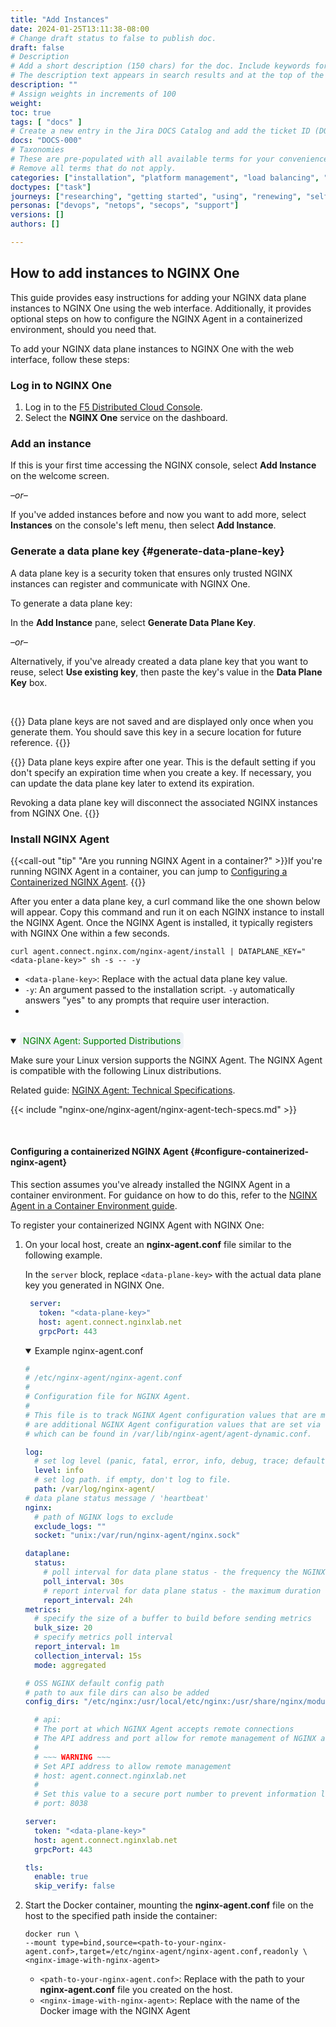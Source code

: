```yaml
---
title: "Add Instances"
date: 2024-01-25T13:11:38-08:00
# Change draft status to false to publish doc.
draft: false
# Description
# Add a short description (150 chars) for the doc. Include keywords for SEO. 
# The description text appears in search results and at the top of the doc.
description: ""
# Assign weights in increments of 100
weight: 
toc: true
tags: [ "docs" ]
# Create a new entry in the Jira DOCS Catalog and add the ticket ID (DOCS-<number>) below
docs: "DOCS-000"
# Taxonomies
# These are pre-populated with all available terms for your convenience.
# Remove all terms that do not apply.
categories: ["installation", "platform management", "load balancing", "api management", "service mesh", "security", "analytics"]
doctypes: ["task"]
journeys: ["researching", "getting started", "using", "renewing", "self service"]
personas: ["devops", "netops", "secops", "support"]
versions: []
authors: []

---
```


## How to add instances to NGINX One

This guide provides easy instructions for adding your NGINX data plane instances to NGINX One using the web interface. Additionally, it provides optional steps on how to configure the NGINX Agent in a containerized environment, should you need that.

To add your NGINX data plane instances to NGINX One with the web interface, follow these steps:

### Log in to NGINX One


1. Log in to the [F5 Distributed Cloud Console](https://www.f5.com/cloud/products/distributed-cloud-console).
1. Select the **NGINX One** service on the dashboard.

### Add an instance

If this is your first time accessing the NGINX console, select **Add Instance** on the welcome screen. 

*–or–*

If you've added instances before and now you want to add more, select **Instances** on the console's left menu, then select **Add Instance**.

### Generate a data plane key {#generate-data-plane-key}

A data plane key is a security token that ensures only trusted NGINX instances can register and communicate with NGINX One. 

To generate a data plane key:

In the **Add Instance** pane, select **Generate Data Plane Key**.

*–or–*

Alternatively, if you've already created a data plane key that you want to reuse, select **Use existing key**, then paste the key's value in the **Data Plane Key** box.

<br>

{{<important>}}
Data plane keys are not saved and are displayed only once when you generate them. You should save this key in a secure location for future reference.
{{</important>}}

{{<note>}}
Data plane keys expire after one year. This is the default setting if you don't specify an expiration time when you create a key. If necessary, you can update the data plane key later to extend its expiration.

Revoking a data plane key will disconnect the associated NGINX instances from NGINX One.
{{</note>}}

### Install NGINX Agent

{{<call-out "tip" "Are you running NGINX Agent in a container?" >}}If you're running NGINX Agent in a container, you can jump to [Configuring a Containerized NGINX Agent](#configure-containerized-nginx-agent). 
{{</call-out>}}

After you enter a data plane key, a curl command like the one shown below will appear. Copy this command and run it on each NGINX instance to install the NGINX Agent. Once the NGINX Agent is installed, it typically registers with NGINX One within a few seconds.

``` shell
curl agent.connect.nginx.com/nginx-agent/install | DATAPLANE_KEY="<data-plane-key>" sh -s -- -y
```

- `<data-plane-key>`: Replace with the actual data plane key value.
- `-y`: An argument passed to the installation script. `-y` automatically answers "yes" to any prompts that require user interaction.
- 
<br>

<details open>
<summary><span style="background-color: #eef2f7; color: #008000; padding: 5px; border-radius: 5px;"><i class="fa-solid fa-list-alt"></i> NGINX Agent: Supported Distributions</span></summary>

Make sure your Linux version supports the NGINX Agent. The NGINX Agent is compatible with the following Linux distributions.

Related guide: [NGINX Agent: Technical Specifications](https://docs.nginx.com/nginx-agent/).

{{< include "nginx-one/nginx-agent/nginx-agent-tech-specs.md" >}}


</details> 

<br>


#### Configuring a containerized NGINX Agent {#configure-containerized-nginx-agent}

This section assumes you've already installed the NGINX Agent in a container environment. For guidance on how to do this, refer to the [NGINX Agent in a Container Environment guide](https://docs.nginx.com/nginx-management-suite/nginx-agent/nginx-agent-in-container/).

To register your containerized NGINX Agent with NGINX One:

1. On your local host, create an **nginx-agent.conf** file similar to the following example. 
   
   In the `server` block, replace `<data-plane-key>` with the actual data plane key you generated in NGINX One.

   ```yaml
    server:
      token: "<data-plane-key>"
      host: agent.connect.nginxlab.net
      grpcPort: 443
    ```

    <details open>
    <summary><i class="fas fa-file"></i> Example nginx-agent.conf</summary>

    ``` yaml
    # 
    # /etc/nginx-agent/nginx-agent.conf
    #
    # Configuration file for NGINX Agent.
    #
    # This file is to track NGINX Agent configuration values that are meant to be statically set. There  
    # are additional NGINX Agent configuration values that are set via the API and NGINX Agent install script
    # which can be found in /var/lib/nginx-agent/agent-dynamic.conf. 

    log:
      # set log level (panic, fatal, error, info, debug, trace; default "info")
      level: info
      # set log path. if empty, don't log to file.
      path: /var/log/nginx-agent/
    # data plane status message / 'heartbeat'
    nginx:
      # path of NGINX logs to exclude
      exclude_logs: ""
      socket: "unix:/var/run/nginx-agent/nginx.sock"

    dataplane:
      status:
        # poll interval for data plane status - the frequency the NGINX Agent will query the dataplane for changes
        poll_interval: 30s
        # report interval for data plane status - the maximum duration to wait before syncing dataplane information if no updates have being observed
        report_interval: 24h
    metrics:
      # specify the size of a buffer to build before sending metrics
      bulk_size: 20
      # specify metrics poll interval
      report_interval: 1m
      collection_interval: 15s
      mode: aggregated

    # OSS NGINX default config path
    # path to aux file dirs can also be added
    config_dirs: "/etc/nginx:/usr/local/etc/nginx:/usr/share/nginx/modules:/etc/nms"

      # api:
      # The port at which NGINX Agent accepts remote connections
      # The API address and port allow for remote management of NGINX and NGINX Agent
      #
      # ~~~ WARNING ~~~ 
      # Set API address to allow remote management
      # host: agent.connect.nginxlab.net
      # 
      # Set this value to a secure port number to prevent information leaks. 
      # port: 8038

    server:
      token: "<data-plane-key>"
      host: agent.connect.nginxlab.net
      grpcPort: 443

    tls:
      enable: true
      skip_verify: false
    ```

    </details>

2. Start the Docker container, mounting the **nginx-agent.conf** file on the host to the specified path inside the container:

    ```shell
    docker run \
    --mount type=bind,source=<path-to-your-nginx-agent.conf>,target=/etc/nginx-agent/nginx-agent.conf,readonly \
    <nginx-image-with-nginx-agent>
    ```

    - `<path-to-your-nginx-agent.conf>`: Replace with the path to your **nginx-agent.conf** file you created on the host.
    - `<nginx-image-with-nginx-agent>`: Replace with the name of the Docker image with the NGINX Agent
